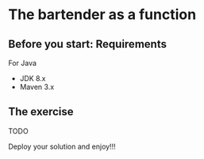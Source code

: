 # The bartender as a function

## Before you start: Requirements

For Java
* JDK 8.x
* Maven 3.x

## The exercise

TODO

Deploy your solution and enjoy!!!
